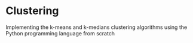 # Clustering
Implementing the k-means and k-medians clustering algorithms using the Python programming language from scratch

